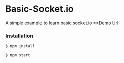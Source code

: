 # Basic-Socket.io
A simple example to learn basic socket.io **[Demo Url](https://young-shore-77603.herokuapp.com/)

### Installation

```sh
$ npm install
```

```sh
$ npm start
```
